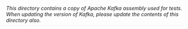 _This directory contains a copy of Apache Kafka assembly used for tests. When updating the version 
of Kafka, please update the contents of this directory also._
